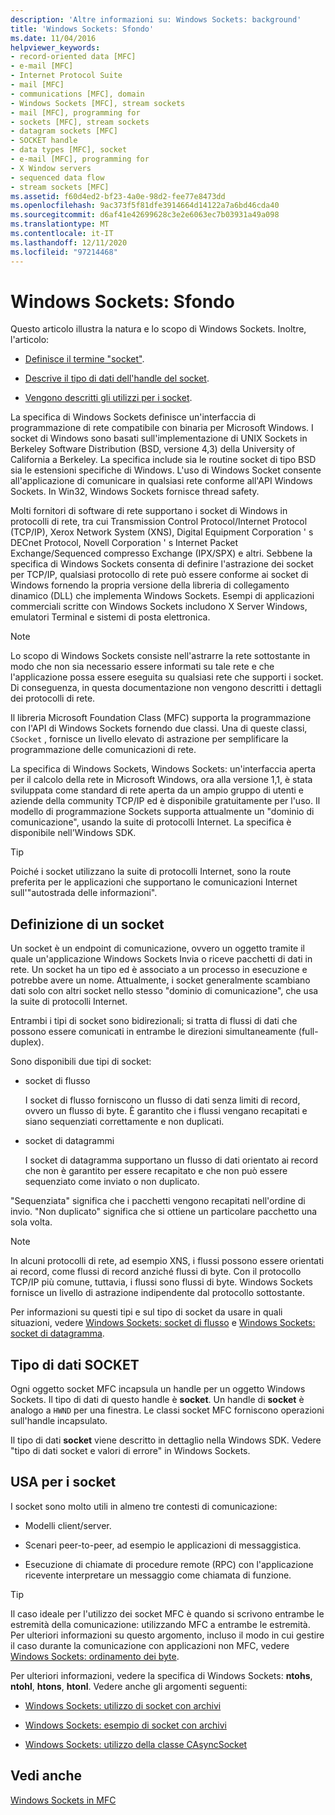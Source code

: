 ```yaml
---
description: 'Altre informazioni su: Windows Sockets: background'
title: 'Windows Sockets: Sfondo'
ms.date: 11/04/2016
helpviewer_keywords:
- record-oriented data [MFC]
- e-mail [MFC]
- Internet Protocol Suite
- mail [MFC]
- communications [MFC], domain
- Windows Sockets [MFC], stream sockets
- mail [MFC], programming for
- sockets [MFC], stream sockets
- datagram sockets [MFC]
- SOCKET handle
- data types [MFC], socket
- e-mail [MFC], programming for
- X Window servers
- sequenced data flow
- stream sockets [MFC]
ms.assetid: f60d4ed2-bf23-4a0e-98d2-fee77e8473dd
ms.openlocfilehash: 9ac373f5f81dfe3914664d14122a7a6bd46cda40
ms.sourcegitcommit: d6af41e42699628c3e2e6063ec7b03931a49a098
ms.translationtype: MT
ms.contentlocale: it-IT
ms.lasthandoff: 12/11/2020
ms.locfileid: "97214468"
---
```

# <a name="windows-sockets-background"></a>Windows Sockets: Sfondo

Questo articolo illustra la natura e lo scopo di Windows Sockets. Inoltre, l'articolo:

- [Definisce il termine "socket"](#_core_definition_of_a_socket).

- [Descrive il tipo di dati dell'handle del socket](#_core_the_socket_data_type).

- [Vengono descritti gli utilizzi per i socket](#_core_uses_for_sockets).

La specifica di Windows Sockets definisce un'interfaccia di programmazione di rete compatibile con binaria per Microsoft Windows. I socket di Windows sono basati sull'implementazione di UNIX Sockets in Berkeley Software Distribution (BSD, versione 4,3) della University of California a Berkeley. La specifica include sia le routine socket di tipo BSD sia le estensioni specifiche di Windows. L'uso di Windows Socket consente all'applicazione di comunicare in qualsiasi rete conforme all'API Windows Sockets. In Win32, Windows Sockets fornisce thread safety.

Molti fornitori di software di rete supportano i socket di Windows in protocolli di rete, tra cui Transmission Control Protocol/Internet Protocol (TCP/IP), Xerox Network System (XNS), Digital Equipment Corporation ' s DECnet Protocol, Novell Corporation ' s Internet Packet Exchange/Sequenced compresso Exchange (IPX/SPX) e altri. Sebbene la specifica di Windows Sockets consenta di definire l'astrazione dei socket per TCP/IP, qualsiasi protocollo di rete può essere conforme ai socket di Windows fornendo la propria versione della libreria di collegamento dinamico (DLL) che implementa Windows Sockets. Esempi di applicazioni commerciali scritte con Windows Sockets includono X Server Windows, emulatori Terminal e sistemi di posta elettronica.

> [!NOTE]
> Lo scopo di Windows Sockets consiste nell'astrarre la rete sottostante in modo che non sia necessario essere informati su tale rete e che l'applicazione possa essere eseguita su qualsiasi rete che supporti i socket. Di conseguenza, in questa documentazione non vengono descritti i dettagli dei protocolli di rete.

Il libreria Microsoft Foundation Class (MFC) supporta la programmazione con l'API di Windows Sockets fornendo due classi. Una di queste classi, `CSocket` , fornisce un livello elevato di astrazione per semplificare la programmazione delle comunicazioni di rete.

La specifica di Windows Sockets, Windows Sockets: un'interfaccia aperta per il calcolo della rete in Microsoft Windows, ora alla versione 1,1, è stata sviluppata come standard di rete aperta da un ampio gruppo di utenti e aziende della community TCP/IP ed è disponibile gratuitamente per l'uso. Il modello di programmazione Sockets supporta attualmente un "dominio di comunicazione", usando la suite di protocolli Internet. La specifica è disponibile nell'Windows SDK.

> [!TIP]
> Poiché i socket utilizzano la suite di protocolli Internet, sono la route preferita per le applicazioni che supportano le comunicazioni Internet sull'"autostrada delle informazioni".

## <a name="definition-of-a-socket"></a><a name="_core_definition_of_a_socket"></a> Definizione di un socket

Un socket è un endpoint di comunicazione, ovvero un oggetto tramite il quale un'applicazione Windows Sockets Invia o riceve pacchetti di dati in rete. Un socket ha un tipo ed è associato a un processo in esecuzione e potrebbe avere un nome. Attualmente, i socket generalmente scambiano dati solo con altri socket nello stesso "dominio di comunicazione", che usa la suite di protocolli Internet.

Entrambi i tipi di socket sono bidirezionali; si tratta di flussi di dati che possono essere comunicati in entrambe le direzioni simultaneamente (full-duplex).

Sono disponibili due tipi di socket:

- socket di flusso

   I socket di flusso forniscono un flusso di dati senza limiti di record, ovvero un flusso di byte. È garantito che i flussi vengano recapitati e siano sequenziati correttamente e non duplicati.

- socket di datagrammi

   I socket di datagramma supportano un flusso di dati orientato ai record che non è garantito per essere recapitato e che non può essere sequenziato come inviato o non duplicato.

"Sequenziata" significa che i pacchetti vengono recapitati nell'ordine di invio. "Non duplicato" significa che si ottiene un particolare pacchetto una sola volta.

> [!NOTE]
> In alcuni protocolli di rete, ad esempio XNS, i flussi possono essere orientati ai record, come flussi di record anziché flussi di byte. Con il protocollo TCP/IP più comune, tuttavia, i flussi sono flussi di byte. Windows Sockets fornisce un livello di astrazione indipendente dal protocollo sottostante.

Per informazioni su questi tipi e sul tipo di socket da usare in quali situazioni, vedere [Windows Sockets: socket di flusso](../mfc/windows-sockets-stream-sockets.md) e [Windows Sockets: socket di datagramma](../mfc/windows-sockets-datagram-sockets.md).

## <a name="the-socket-data-type"></a><a name="_core_the_socket_data_type"></a> Tipo di dati SOCKET

Ogni oggetto socket MFC incapsula un handle per un oggetto Windows Sockets. Il tipo di dati di questo handle è **socket**. Un handle di **socket** è analogo a `HWND` per una finestra. Le classi socket MFC forniscono operazioni sull'handle incapsulato.

Il tipo di dati **socket** viene descritto in dettaglio nella Windows SDK. Vedere "tipo di dati socket e valori di errore" in Windows Sockets.

## <a name="uses-for-sockets"></a><a name="_core_uses_for_sockets"></a> USA per i socket

I socket sono molto utili in almeno tre contesti di comunicazione:

- Modelli client/server.

- Scenari peer-to-peer, ad esempio le applicazioni di messaggistica.

- Esecuzione di chiamate di procedure remote (RPC) con l'applicazione ricevente interpretare un messaggio come chiamata di funzione.

> [!TIP]
> Il caso ideale per l'utilizzo dei socket MFC è quando si scrivono entrambe le estremità della comunicazione: utilizzando MFC a entrambe le estremità. Per ulteriori informazioni su questo argomento, incluso il modo in cui gestire il caso durante la comunicazione con applicazioni non MFC, vedere [Windows Sockets: ordinamento dei byte](../mfc/windows-sockets-byte-ordering.md).

Per ulteriori informazioni, vedere la specifica di Windows Sockets: **ntohs**, **ntohl**, **htons**, **htonl**. Vedere anche gli argomenti seguenti:

- [Windows Sockets: utilizzo di socket con archivi](../mfc/windows-sockets-using-sockets-with-archives.md)

- [Windows Sockets: esempio di socket con archivi](../mfc/windows-sockets-example-of-sockets-using-archives.md)

- [Windows Sockets: utilizzo della classe CAsyncSocket](../mfc/windows-sockets-using-class-casyncsocket.md)

## <a name="see-also"></a>Vedi anche

[Windows Sockets in MFC](../mfc/windows-sockets-in-mfc.md)
